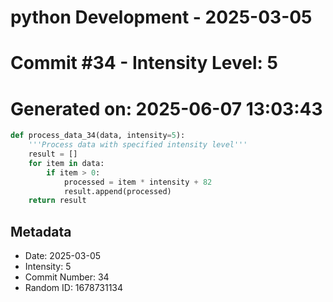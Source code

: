 ﻿# python Development - 2025-03-05
# Commit #34 - Intensity Level: 5
# Generated on: 2025-06-07 13:03:43
```python
def process_data_34(data, intensity=5):
    '''Process data with specified intensity level'''
    result = []
    for item in data:
        if item > 0:
            processed = item * intensity + 82
            result.append(processed)
    return result
```
## Metadata
- Date: 2025-03-05
- Intensity: 5
- Commit Number: 34
- Random ID: 1678731134
